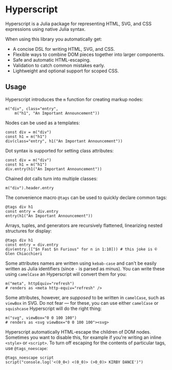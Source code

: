 # Hyperscript

Hyperscript is a Julia package for representing HTML, SVG, and CSS expressions using native Julia syntax.

When using this library you automatically get:

* A concise DSL for writing HTML, SVG, and CSS.
* Flexible ways to combine DOM pieces together into larger components.
* Safe and automatic HTML-escaping.
* Validation to catch common mistakes early.
* Lightweight and optional support for scoped CSS.

## Usage

Hyperscript introduces the `m` function for creating markup nodes:

```
m("div", class="entry",
    m("h1", "An Important Announcement"))
```

Nodes can be used as a templates:

```
const div = m("div")
const h1 = m("h1")
div(class="entry", h1("An Important Announcement"))
```

Dot syntax is supported for setting class attributes:

```
const div = m("div")
const h1 = m("h1")
div.entry(h1("An Important Announcement"))
```

Chained dot calls turn into multiple classes:

```
m("div").header.entry
```

The convenience macro `@tags` can be used to quickly declare common tags:

```
@tags div h1
const entry = div.entry
entry(h1("An Important Announcement"))
```

Arrays, tuples, and generators are recursively flattened, linearizing nested structures for display:

```
@tags div h1
const entry = div.entry
div(entry.(["$n Fast $n Furious" for n in 1:10])) # this joke is © Glen Chiacchieri
```

Some attributes names are written using `kebab-case` and can't be easily written as Julia identifiers (since `-` is parsed as minus). You can write these using `camelCase` an Hyperscript will convert them for you:

```
m("meta", httpEquiv="refresh")
# renders as <meta http-equiv="refresh" />
```

Some attributes, however, are _supposed_ to be written in `camelCase`, such as `viewBox` in SVG. Do not fear — for these, you can use either `camelCase` or `squishcase` Hyperscript will do the right thing:

```
m("svg", viewBox="0 0 100 100")
# renders as <svg viewBox="0 0 100 100"><svg>
```

Hyperscript automatically HTML-escape the children of DOM nodes. Sometimes you want to disable this, for example if you're writing an inline `<style>` or `<script>`. To turn off escaping for the contents of particular tags, use `@tags_noescape`:


```
@tags_noescape script
script("console.log('<(0_0<) <(0_0)> (>0_0)> KIRBY DANCE')")
```
